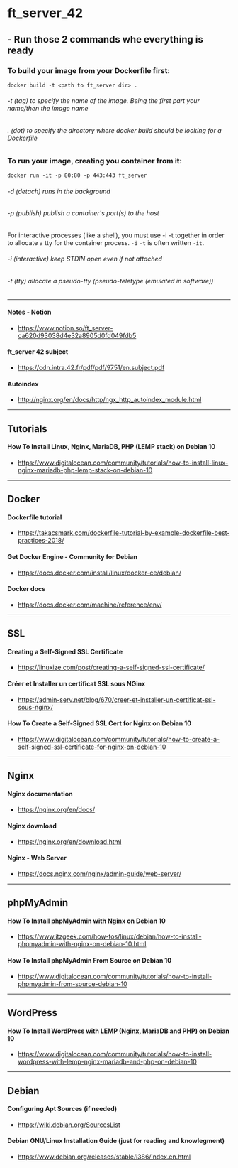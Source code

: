 # ft_server_42

## - Run those 2 commands whe everything is ready

### To build your image from your Dockerfile first:
```
docker build -t <path to ft_server dir> .
```
######      -t (tag) to specify the name of the image. Being the first part your name/then the image name
######      . (dot) to specify the directory where docker build should be looking for a Dockerfile

### To run your image, creating you container from it:
```
docker run -it -p 80:80 -p 443:443 ft_server
```
######      -d (detach) runs in the background
######      -p (publish) publish a container's port(s) to the host
For interactive processes (like a shell), you must use -i -t together in order to allocate a tty for the container process.
`-i` `-t` is often written `-it`.
######      -i (interactive) keep STDIN open even if not attached
######      -t (tty) allocate a pseudo-tty (pseudo-teletype (emulated in software))

----------------------------

#### Notes - Notion
- https://www.notion.so/ft_server-ca620d93038d4e32a8905d0fd049fdb5

#### ft_server 42 subject
- https://cdn.intra.42.fr/pdf/pdf/9751/en.subject.pdf

#### Autoindex
- http://nginx.org/en/docs/http/ngx_http_autoindex_module.html

----------------------------

## Tutorials 

#### How To Install Linux, Nginx, MariaDB, PHP (LEMP stack) on Debian 10
- https://www.digitalocean.com/community/tutorials/how-to-install-linux-nginx-mariadb-php-lemp-stack-on-debian-10

----------------------------

## Docker

#### Dockerfile tutorial
- https://takacsmark.com/dockerfile-tutorial-by-example-dockerfile-best-practices-2018/

#### Get Docker Engine - Community for Debian
- https://docs.docker.com/install/linux/docker-ce/debian/

#### Docker docs
- https://docs.docker.com/machine/reference/env/

----------------------------

## SSL

#### Creating a Self-Signed SSL Certificate
- https://linuxize.com/post/creating-a-self-signed-ssl-certificate/

#### Créer et Installer un certificat SSL sous NGinx
- https://admin-serv.net/blog/670/creer-et-installer-un-certificat-ssl-sous-nginx/

#### How To Create a Self-Signed SSL Cert for Nginx on Debian 10
- https://www.digitalocean.com/community/tutorials/how-to-create-a-self-signed-ssl-certificate-for-nginx-on-debian-10

----------------------------

## Nginx

#### Nginx documentation
- https://nginx.org/en/docs/

#### Nginx download
- https://nginx.org/en/download.html

#### Nginx - Web Server
- https://docs.nginx.com/nginx/admin-guide/web-server/

----------------------------

## phpMyAdmin

#### How To Install phpMyAdmin with Nginx on Debian 10
- https://www.itzgeek.com/how-tos/linux/debian/how-to-install-phpmyadmin-with-nginx-on-debian-10.html

#### How To Install phpMyAdmin From Source on Debian 10
- https://www.digitalocean.com/community/tutorials/how-to-install-phpmyadmin-from-source-debian-10

----------------------------

## WordPress

#### How To Install WordPress with LEMP (Nginx, MariaDB and PHP) on Debian 10
- https://www.digitalocean.com/community/tutorials/how-to-install-wordpress-with-lemp-nginx-mariadb-and-php-on-debian-10

----------------------------

## Debian

#### Configuring Apt Sources (if needed)
- https://wiki.debian.org/SourcesList

#### Debian GNU/Linux Installation Guide (just for reading and knowlegment)
- https://www.debian.org/releases/stable/i386/index.en.html
